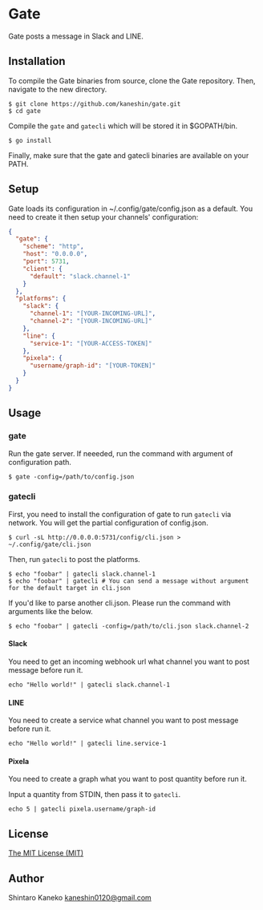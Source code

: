 # Gate

Gate posts a message in Slack and LINE.

## Installation

To compile the Gate binaries from source, clone the Gate repository. Then, navigate to the new directory.

```shell
$ git clone https://github.com/kaneshin/gate.git
$ cd gate
```

Compile the `gate` and `gatecli` which will be stored it in $GOPATH/bin.

```shell
$ go install
```

Finally, make sure that the gate and gatecli binaries are available on your PATH.

## Setup

Gate loads its configuration in ~/.config/gate/config.json as a default. You need to create it then setup your channels' configuration:

```json
{
  "gate": {
    "scheme": "http",
    "host": "0.0.0.0",
    "port": 5731,
    "client": {
      "default": "slack.channel-1"
    }
  },
  "platforms": {
    "slack": {
      "channel-1": "[YOUR-INCOMING-URL]",
      "channel-2": "[YOUR-INCOMING-URL]"
    },
    "line": {
      "service-1": "[YOUR-ACCESS-TOKEN]"
    },
    "pixela": {
      "username/graph-id": "[YOUR-TOKEN]"
    }
  }
}
```

## Usage

### gate

Run the gate server. If neeeded, run the command with argument of configuration path.

```shell
$ gate -config=/path/to/config.json
```

### gatecli

First, you need to install the configuration of gate to run `gatecli` via network. You will get the partial configuration of config.json.

```shell
$ curl -sL http://0.0.0.0:5731/config/cli.json > ~/.config/gate/cli.json
```

Then, run `gatecli` to post the platforms.

```shell
$ echo "foobar" | gatecli slack.channel-1
$ echo "foobar" | gatecli # You can send a message without argument for the default target in cli.json
```

If you'd like to parse another cli.json. Please run the command with arguments like the below.

```
$ echo "foobar" | gatecli -config=/path/to/cli.json slack.channel-2
```

#### Slack

You need to get an incoming webhook url what channel you want to post message before run it.

```shell
echo "Hello world!" | gatecli slack.channel-1
```

#### LINE

You need to create a service what channel you want to post message before run it.

```shell
echo "Hello world!" | gatecli line.service-1
```

#### Pixela

You need to create a graph what you want to post quantity before run it.

Input a quantity from STDIN, then pass it to `gatecli`.

```shell
echo 5 | gatecli pixela.username/graph-id
```

## License

[The MIT License (MIT)](http://kaneshin.mit-license.org/)

## Author

Shintaro Kaneko <kaneshin0120@gmail.com>
